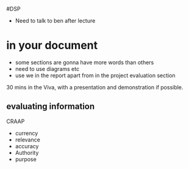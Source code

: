 #DSP 

- Need to talk to ben after lecture


# in your document
- some sections are gonna have more words than others
- need to use diagrams etc
- use we in the report apart from in the project evaluation section

30 mins in the Viva, with a presentation and demonstration if possible.

## evaluating information
CRAAP

- currency
- relevance
- accuracy
- Authority
- purpose